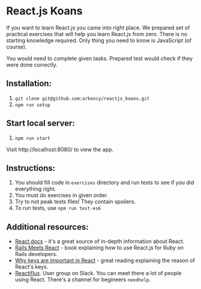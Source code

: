 # React.js Koans

If you want to learn React.js you came into right place. We prepared set of practical exercises that
will help you learn React.js from zero. There is no starting knowledge required. Only thing you need
to know is JavaScript (of course).

You would need to complete given tasks. Prepared test would check if they were done correctly.

## Installation:

  1. `git clone git@github.com:arkency/reactjs_koans.git`
  2. `npm run setup`

## Start local server:

  1. `npm run start`

Visit http://localhost:8080/ to view the app.

## Instructions:

  1. You should fill code in `exercises` directory and run tests to see if you did everything right.
  2. You must do exercises in given order.
  3. Try to not peak tests files! They contain spoilers.
  4. To run tests, use `npm run test-es6`

## Additional resources:

  * [React docs](https://facebook.github.io/react/docs/getting-started.html) - it's a great source of in-depth information about React.
  * [Rails Meets React](http://blog.arkency.com/rails-react/) - book explaining how to use React.js for Ruby on Rails developers.
  * [Why keys are important in React](http://blog.arkency.com/2014/10/react-dot-js-and-dynamic-children-why-the-keys-are-important/) - great reading explaining the reason of React's keys.
  * [Reactiflux](http://www.reactiflux.com/). User group on Slack. You can meet there a lot of people using React. There's a channel for begineers `needhelp`.

